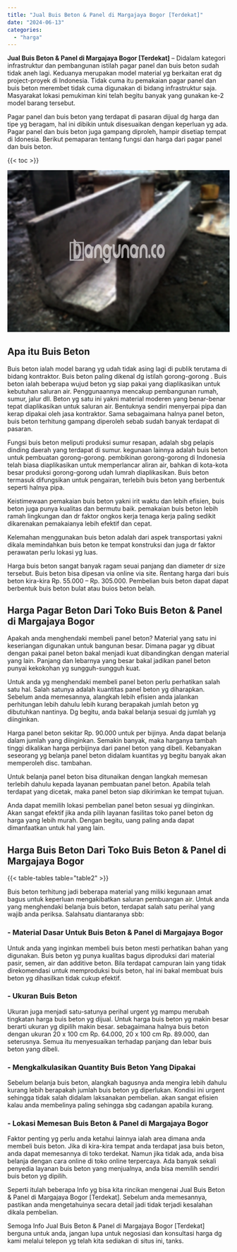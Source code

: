 ```yaml
---
title: "Jual Buis Beton & Panel di Margajaya Bogor [Terdekat]"
date: "2024-06-13"
categories: 
  - "harga"
---
```


**Jual Buis Beton & Panel di Margajaya Bogor \[Terdekat\]** – Didalam kategori infrastruktur dan pembangunan istilah pagar panel dan buis beton sudah tidak aneh lagi. Keduanya merupakan model material yg berkaitan erat dg project-proyek di Indonesia. Tidak cuma itu pemakaian pagar panel dan buis beton merembet tidak cuma digunakan di bidang infrastruktur saja. Masyarakat lokasi pemukiman kini telah begitu banyak yang gunakan ke-2 model barang tersebut.

Pagar panel dan buis beton yang terdapat di pasaran dijual dg harga dan tipe yg beragam, hal ini dibikin untuk disesuaikan dengan keperluan yg ada. Pagar panel dan buis beton juga gampang diproleh, hampir disetiap tempat di Idonesia. Berikut pemaparan tentang fungsi dan harga dari pagar panel dan buis beton.

{{< toc >}}

![Jual Buis Beton & Panel di Margajaya Bogor [Terdekat]](/images/jual-panel-buis-beton-murah-34.png)

## Apa itu Buis Beton

Buis beton ialah model barang yg udah tidak asing lagi di publik terutama di bidang kontraktor. Buis beton paling dikenal dg istilah gorong-gorong . Buis beton ialah beberapa wujud beton yg siap pakai yang diaplikasikan untuk kebutuhan saluran air. Penggunaannya mencakup pembangunan rumah, sumur, jalur dll. Beton yg satu ini yakni material moderen yang benar-benar tepat diaplikasikan untuk saluran air. Bentuknya sendiri menyerpai pipa dan kerap dipakai oleh jasa kontraktor. Sama sebagaimana halnya panel beton, buis beton terhitung gampang diperoleh sebab sudah banyak terdapat di pasaran.

Fungsi buis beton meliputi produksi sumur resapan, adalah sbg pelapis dinding daerah yang terdapat di sumur. kegunaan lainnya adalah buis beton untuk pembuatan gorong-gorong. pembikinan gorong-gorong di Indonesia telah biasa diaplikasikan untuk memperlancar aliran air, bahkan di kota-kota besar produksi gorong-gorong udah lumrah diaplikasikan. Buis beton termasuk difungsikan untuk pengairan, terlebih buis beton yang berbentuk seperti halnya pipa.

Keistimewaan pemakaian buis beton yakni irit waktu dan lebih efisien, buis beton juga punya kualitas dan bermutu baik. pemakaian buis beton lebih ramah lingkungan dan dr faktor ongkos kerja tenaga kerja paling sedikit dikarenakan pemakaianya lebih efektif dan cepat.

Kelemahan menggunakan buis beton adalah dari aspek transportasi yakni dikala memindahkan buis beton ke tempat konstruksi dan juga dr faktor perawatan perlu lokasi yg luas.

Harga buis beton sangat banyak ragam seuai panjang dan diameter dr size tersebut. Buis beton bisa dipesan via online via site. Rentang harga dari buis beton kira-kira Rp. 55.000 – Rp. 305.000. Pembelian buis beton dapat dapat berbentuk buis beton bulat atau buios beton belah.

## Harga Pagar Beton Dari Toko Buis Beton & Panel di Margajaya Bogor

Apakah anda menghendaki membeli panel beton? Material yang satu ini keseriangan digunakan untuk bangunan besar. Dimana pagar yg dibuat dengan pakai panel beton bakal menjadi kuat dibandingkan dengan material yang lain. Panjang dan lebarnya yang besar bakal jadikan panel beton punyai kekokohan yg sungguh-sungguh kuat.

Untuk anda yg menghendaki membeli panel beton perlu perhatikan salah satu hal. Salah satunya adalah kuantitas panel beton yg diharapkan. Sebelum anda memesannya, alangkah lebih efisien anda jalankan perhitungan lebih dahulu lebih kurang berapakah jumlah beton yg dibutuhkan nantinya. Dg begitu, anda bakal belanja sesuai dg jumlah yg diinginkan.

Harga panel beton sekitar Rp. 90.000 untuk per bijinya. Anda dapat belanja dalam jumlah yang diinginkan. Semakin banyak, maka harganya tambah tinggi dikalikan harga perbijinya dari panel beton yang dibeli. Kebanyakan seseorang yg belanja panel beton didalam kuantitas yg begitu banyak akan memperoleh disc. tambahan.

Untuk belanja panel beton bisa ditunaikan dengan langkah memesan terlebih dahulu kepada layanan pembuatan panel beton. Apabila telah terdapat yang dicetak, maka panel beton siap dikirimkan ke tempat tujuan.

Anda dapat memilih lokasi pembelian panel beton sesuai yg diinginkan. Akan sangat efektif jika anda pilih layanan fasilitas toko panel beton dg harga yang lebih murah. Dengan begitu, uang paling anda dapat dimanfaatkan untuk hal yang lain.

## Harga Buis Beton Dari Toko Buis Beton & Panel di Margajaya Bogor

{{< table-tables table="table2" >}}

Buis beton terhitung jadi beberapa material yang miliki kegunaan amat bagus untuk keperluan mengakibatkan saluran pembuangan air. Untuk anda yang menghendaki belanja buis beton, terdapat salah satu perihal yang wajib anda periksa. Salahsatu diantaranya sbb:

### \- Material Dasar Untuk Buis Beton & Panel di Margajaya Bogor

Untuk anda yang inginkan membeli buis beton mesti perhatikan bahan yang digunakan. Buis beton yg punya kualitas bagus diproduksi dari material pasir, semen, air dan additive beton. Bila terdapat campuran lain yang tidak direkomendasi untuk memproduksi buis beton, hal ini bakal membuat buis beton yg dihasilkan tidak cukup efektif.

### \- Ukuran Buis Beton

Ukuran juga menjadi satu-satunya perihal urgent yg mampu merubah tingkatan harga buis beton yg dijual. Untuk harga buis beton yg makin besar berarti ukuran yg dipilih makin besar. sebagaimana halnya buis beton dengan ukuran 20 x 100 cm Rp. 64.000, 20 x 100 cm Rp. 89.000, dan seterusnya. Semua itu menyesuaikan terhadap panjang dan lebar buis beton yang dibeli.

### \- Mengkalkulasikan Quantity Buis Beton Yang Dipakai

Sebelum belanja buis beton, alangkah bagusnya anda mengira lebih dahulu kurang lebih berapakah jumlah buis beton yg diperlukan. Kondisi ini urgent sehingga tidak salah didalam laksanakan pembelian. akan sangat efisien kalau anda membelinya paling sehingga sbg cadangan apabila kurang.

### \- Lokasi Memesan Buis Beton & Panel di Margajaya Bogor

Faktor penting yg perlu anda ketahui lainnya ialah area dimana anda membeli buis beton. Jika di kira-kira tempat anda terdapat jasa buis beton, anda dapat memesannya di toko terdekat. Namun jika tidak ada, anda bisa belanja dengan cara online di toko online terpercaya. Ada banyak sekali penyedia layanan buis beton yang menjualnya, anda bisa memilih sendiri buis beton yg dipilih.

Seperti itulah beberapa Info yg bisa kita rincikan mengenai Jual Buis Beton & Panel di Margajaya Bogor \[Terdekat\]. Sebelum anda memesannya, pastikan anda mengetahuinya secara detail jadi tidak terjadi kesalahan dikala pembelian.

Semoga Info Jual Buis Beton & Panel di Margajaya Bogor \[Terdekat\] berguna untuk anda, jangan lupa untuk negosiasi dan konsultasi harga dg kami melalui telepon yg telah kita sediakan di situs ini, tanks.
